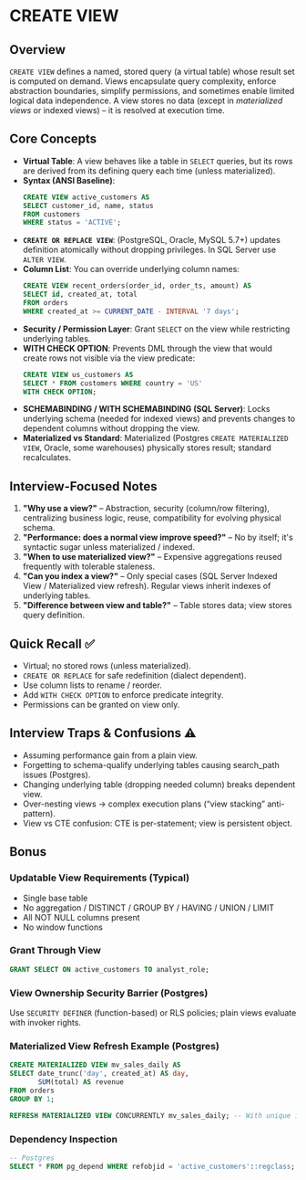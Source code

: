 # CREATE VIEW

## Overview
`CREATE VIEW` defines a named, stored query (a virtual table) whose result set is computed on demand. Views encapsulate query complexity, enforce abstraction boundaries, simplify permissions, and sometimes enable limited logical data independence. A view stores no data (except in *materialized views* or indexed views) – it is resolved at execution time.

## Core Concepts
- **Virtual Table**: A view behaves like a table in `SELECT` queries, but its rows are derived from its defining query each time (unless materialized).
- **Syntax (ANSI Baseline)**:
  ```sql
  CREATE VIEW active_customers AS
  SELECT customer_id, name, status
  FROM customers
  WHERE status = 'ACTIVE';
  ```
- **`CREATE OR REPLACE VIEW`**: (PostgreSQL, Oracle, MySQL 5.7+) updates definition atomically without dropping privileges. In SQL Server use `ALTER VIEW`.
- **Column List**: You can override underlying column names:
  ```sql
  CREATE VIEW recent_orders(order_id, order_ts, amount) AS
  SELECT id, created_at, total
  FROM orders
  WHERE created_at >= CURRENT_DATE - INTERVAL '7 days';
  ```
- **Security / Permission Layer**: Grant `SELECT` on the view while restricting underlying tables.
- **WITH CHECK OPTION**: Prevents DML through the view that would create rows not visible via the view predicate:
  ```sql
  CREATE VIEW us_customers AS
  SELECT * FROM customers WHERE country = 'US'
  WITH CHECK OPTION;
  ```
- **SCHEMABINDING / WITH SCHEMABINDING (SQL Server)**: Locks underlying schema (needed for indexed views) and prevents changes to dependent columns without dropping the view.
- **Materialized vs Standard**: Materialized (Postgres `CREATE MATERIALIZED VIEW`, Oracle, some warehouses) physically stores result; standard recalculates.

## Interview-Focused Notes
1. **"Why use a view?"** – Abstraction, security (column/row filtering), centralizing business logic, reuse, compatibility for evolving physical schema.
2. **"Performance: does a normal view improve speed?"** – No by itself; it's syntactic sugar unless materialized / indexed.
3. **"When to use materialized view?"** – Expensive aggregations reused frequently with tolerable staleness.
4. **"Can you index a view?"** – Only special cases (SQL Server Indexed View / Materialized view refresh). Regular views inherit indexes of underlying tables.
5. **"Difference between view and table?"** – Table stores data; view stores query definition.

## Quick Recall ✅
- Virtual; no stored rows (unless materialized).
- `CREATE OR REPLACE` for safe redefinition (dialect dependent).
- Use column lists to rename / reorder.
- Add `WITH CHECK OPTION` to enforce predicate integrity.
- Permissions can be granted on view only.

## Interview Traps & Confusions ⚠️
- Assuming performance gain from a plain view.
- Forgetting to schema-qualify underlying tables causing search_path issues (Postgres).
- Changing underlying table (dropping needed column) breaks dependent view.
- Over-nesting views → complex execution plans (“view stacking” anti-pattern).
- View vs CTE confusion: CTE is per-statement; view is persistent object.

## Bonus
### Updatable View Requirements (Typical)
- Single base table
- No aggregation / DISTINCT / GROUP BY / HAVING / UNION / LIMIT
- All NOT NULL columns present
- No window functions

### Grant Through View
```sql
GRANT SELECT ON active_customers TO analyst_role;
```

### View Ownership Security Barrier (Postgres)
Use `SECURITY DEFINER` (function-based) or RLS policies; plain views evaluate with invoker rights.

### Materialized View Refresh Example (Postgres)
```sql
CREATE MATERIALIZED VIEW mv_sales_daily AS
SELECT date_trunc('day', created_at) AS day,
       SUM(total) AS revenue
FROM orders
GROUP BY 1;

REFRESH MATERIALIZED VIEW CONCURRENTLY mv_sales_daily; -- With unique index.
```

### Dependency Inspection
```sql
-- Postgres
SELECT * FROM pg_depend WHERE refobjid = 'active_customers'::regclass;
```
